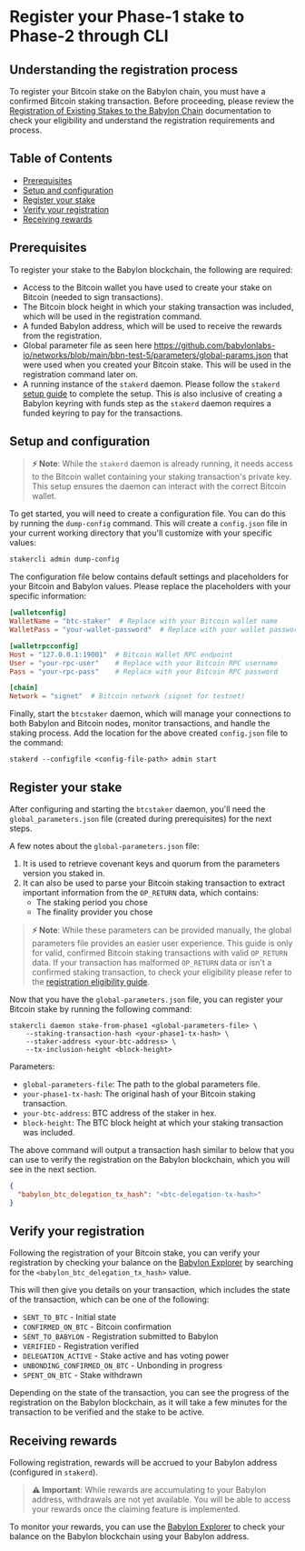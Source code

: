 # Register your Phase-1 stake to Phase-2 through CLI

## Understanding the registration process

To register your Bitcoin stake on the Babylon chain, you must have a confirmed 
Bitcoin staking transaction. Before proceeding, please review the 
[Registration of Existing Stakes to the Babylon Chain](https://github.com/babylonlabs-io/babylon/blob/main/docs/stake-registration.md) 
documentation to check your eligibility and understand the registration 
requirements and process.

## Table of Contents
- [Prerequisites](#prerequisites)
- [Setup and configuration](#setup-and-configuration)
- [Register your stake](#register-your-stake)
- [Verify your registration](#verify-your-registration)
- [Receiving rewards](#receiving-rewards)

## Prerequisites

To register your stake to the Babylon blockchain, the following are required:
- Access to the Bitcoin wallet you have used to create your stake on Bitcoin 
  (needed to sign transactions).
- The Bitcoin block height in which your staking transaction was included, which 
  will be used in the registration command.
- A funded Babylon address, which will be used to receive the rewards from the 
  registration.
- Global parameter file as seen here https://github.com/babylonlabs-io/networks/blob/main/bbn-test-5/parameters/global-params.json 
  that were used when you created your Bitcoin stake. This will be used in the 
  registration command later on.
- A running instance of the `stakerd` daemon. Please follow the `stakerd` 
  [setup guide](../README.md#3-btc-staker-installation) to complete the setup. 
  This is also inclusive of creating a Babylon keyring with funds step as the 
  `stakerd` daemon requires a funded keyring to pay for the transactions.

## Setup and configuration

> **⚡ Note**: While the `stakerd` daemon is already running, it needs access to 
> the Bitcoin wallet containing your staking transaction's private key. This 
> setup ensures the daemon can interact with the correct Bitcoin wallet.

To get started, you will need to create a configuration file. You can do this 
by running the `dump-config` command. This will create a `config.json` file 
in your current working directory that you'll customize with your specific 
values:

```bash
stakercli admin dump-config
```

The configuration file below contains default settings and placeholders 
for your Bitcoin and Babylon values. Please replace the placeholders with 
your specific information:

```toml
[walletconfig]
WalletName = "btc-staker"  # Replace with your Bitcoin wallet name
WalletPass = "your-wallet-password"  # Replace with your wallet password

[walletrpcconfig]
Host = "127.0.0.1:19001"  # Bitcoin Wallet RPC endpoint
User = "your-rpc-user"    # Replace with your Bitcoin RPC username
Pass = "your-rpc-pass"    # Replace with your Bitcoin RPC password

[chain]
Network = "signet"  # Bitcoin network (signet for testnet)
```

Finally, start the `btcstaker` daemon, which will manage your connections to both 
Babylon and Bitcoin nodes, monitor transactions, and handle the staking process.
Add the location for the above created `config.json` file to the command:

```shell
stakerd --configfile <config-file-path> admin start
```

## Register your stake

After configuring and starting the `btcstaker` daemon, you'll need the 
`global_parameters.json` file (created during prerequisites) for the next steps.

A few notes about the `global-parameters.json` file:
1. It is used to retrieve covenant keys and quorum from the parameters version 
   you staked in.
2. It can also be used to parse your Bitcoin staking transaction to extract 
   important information from the `OP_RETURN` data, which contains:
   - The staking period you chose
   - The finality provider you chose

> **⚡ Note**: While these parameters can be provided manually, the global 
> parameters file provides an easier user experience. This guide is only for 
> valid, confirmed Bitcoin staking transactions with valid `OP_RETURN` data. If 
> your transaction has malformed `OP_RETURN` data or isn't a confirmed staking 
> transaction, to check your eligibility please refer to the 
> [registration eligibility guide](registration-eligibility.md).

Now that you have the `global-parameters.json` file, you can register your 
Bitcoin stake by running the following command:

```shell
stakercli daemon stake-from-phase1 <global-parameters-file> \
    --staking-transaction-hash <your-phase1-tx-hash> \
    --staker-address <your-btc-address> \
    --tx-inclusion-height <block-height>
```

Parameters:
- `global-parameters-file`: The path to the global parameters file.
- `your-phase1-tx-hash`: The original hash of your Bitcoin staking transaction.
- `your-btc-address`: BTC address of the staker in hex.
- `block-height`: The BTC block height at which your staking transaction was 
  included.

The above command will output a transaction hash similar to below 
that you can use to verify the registration on the Babylon blockchain, which 
you will see in the next section.

```json
{
  "babylon_btc_delegation_tx_hash": "<btc-delegation-tx-hash>"
}
```

## Verify your registration

Following the registration of your Bitcoin stake, you can verify your 
registration by checking your balance on the [Babylon Explorer](https://babylon-testnet.l2scan.co) 
by searching for the `<babylon_btc_delegation_tx_hash>` value.

This will then give you details on your transaction, which includes the state 
of the transaction, which can be one of the following:

- `SENT_TO_BTC` - Initial state
- `CONFIRMED_ON_BTC` - Bitcoin confirmation
- `SENT_TO_BABYLON` - Registration submitted to Babylon
- `VERIFIED` - Registration verified
- `DELEGATION_ACTIVE` - Stake active and has voting power
- `UNBONDING_CONFIRMED_ON_BTC` - Unbonding in progress
- `SPENT_ON_BTC` - Stake withdrawn

Depending on the state of the transaction, you can see the progress of the 
registration on the Babylon blockchain, as it will take a few minutes for the 
transaction to be verified and the stake to be active.

## Receiving rewards

Following registration, rewards will be accrued to your Babylon address 
(configured in `stakerd`).

> **⚠️ Important**: While rewards are accumulating to your Babylon address, 
> withdrawals are not yet available. You will be able to access your rewards 
> once the claiming feature is implemented.

To monitor your rewards, you can use the [Babylon Explorer](https://babylon-testnet.l2scan.co) 
to check your balance on the Babylon blockchain using your Babylon address.
